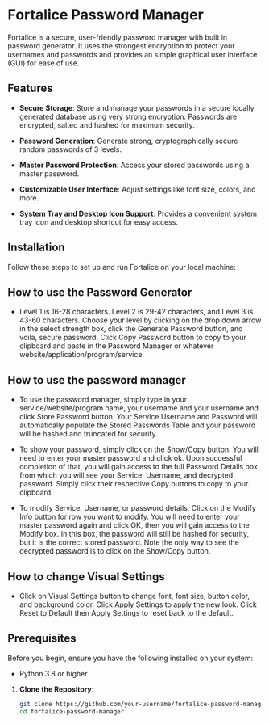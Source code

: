 # Fortalice Password Manager

Fortalice is a secure, user-friendly password manager with built in password generator. It uses the strongest encryption to protect your usernames and passwords and provides an simple graphical user interface (GUI) for ease of use.

## Features

- **Secure Storage**: Store and manage your passwords in a secure locally generated database using very strong encryption. Passwords are encrypted, salted and hashed for maximum security.

- **Password Generation**: Generate strong, cryptographically secure random passwords of 3 levels.

- **Master Password Protection**: Access your stored passwords using a master password.

- **Customizable User Interface**: Adjust settings like font size, colors, and more.

- **System Tray and Desktop Icon Support**: Provides a convenient system tray icon and desktop shortcut for easy access.

## Installation

Follow these steps to set up and run Fortalice on your local machine:

## How to use the Password Generator

- Level 1 is 16-28 characters. Level 2 is 29-42 characters, and Level 3 is 43-60 characters. Choose your level by clicking on the drop down arrow in the select strength box, click the Generate Password button, and voila, secure password. Click Copy Password button to copy to your clipboard and paste in the Password Manager or whatever website/application/program/service.

## How to use the password manager

- To use the password manager, simply type in your service/website/program name, your username and your username and click Store Password button. Your Service Username and Password will automatically populate the Stored Passwords Table and your password will be hashed and truncated for security.

- To show your password, simply click on the Show/Copy button. You will need to enter your master password and click ok. Upon successful completion of that, you will gain access to the full Password Details box from which you will see your Service, Username, and decrypted password. Simply click their respective Copy buttons to copy to your clipboard.

- To modify Service, Username, or password details, Click on the Modify Info button for row you want to modify. You will need to enter your master password again and click OK, then you will gain access to the Modify box. In this box, the password will still be hashed for security, but it is the correct stored password. Note the only way to see the decrypted password is to click on the Show/Copy button.

## How to change Visual Settings

- Click on Visual Settings button to change font, font size, button color, and background color. Click Apply Settings to apply the new look. Click Reset to Default then Apply Settings to reset back to the default.

## Prerequisites

Before you begin, ensure you have the following installed on your system:

- Python 3.8 or higher

1. **Clone the Repository**:

   ```bash
   git clone https://github.com/your-username/fortalice-password-manager.git
   cd fortalice-password-manager
